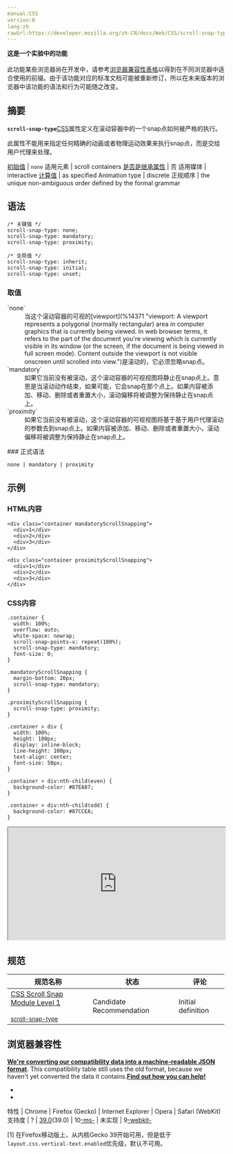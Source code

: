 ```yaml
---
manual:CSS
version:0
lang:zh
rawUrl:https://developer.mozilla.org/zh-CN/docs/Web/CSS/scroll-snap-type
---
```






**这是一个实验中的功能**<br></br>此功能某些浏览器尚在开发中，请参考[浏览器兼容性表格](%31959 "")以得到在不同浏览器中适合使用的前缀。由于该功能对应的标准文档可能被重新修订，所以在未来版本的浏览器中该功能的语法和行为可能随之改变。




## 摘要<a name="摘要"></a>


**`scroll-snap-type`**[CSS](%427 "CSS")属性定义在滚动容器中的一个snap点如何被严格的执行。



此属性不能用来指定任何精确的动画或者物理运动效果来执行snap点，而是交给用户代理来处理。


[初始值](%28302 "") | `none` 
适用元素 | scroll containers 
[是否是继承属性](%28299 "") | 否 
适用媒体 | interactive 
[计算值](%28304 "") | as specified 
Animation type | discrete 
正规顺序 | the unique non-ambiguous order defined by the formal grammar 



## 语法<a name="语法"></a>

```
/* 关键值 */
scroll-snap-type: none;
scroll-snap-type: mandatory;
scroll-snap-type: proximity;

/* 全局值 */
scroll-snap-type: inherit;
scroll-snap-type: initial;
scroll-snap-type: unset;
```

### 取值<a name="取值"></a>
<dl><dt id=''>`none`</dt><dd>当这个滚动容器的可视的[viewport](%14371 "viewport: A viewport represents a polygonal (normally rectangular) area in computer graphics that is currently being viewed. In web browser terms, it refers to the part of the document you're viewing which is currently visible in its window (or the screen, if the document is being viewed in full screen mode). Content outside the viewport is not visible onscreen until scrolled into view.")是滚动的，它必须忽略snap点。</dd><dt id=''>`mandatory`</dt><dd>如果它当前没有被滚动，这个滚动容器的可视视图将静止在snap点上。意思是当滚动动作结束，如果可能，它会snap在那个点上。如果内容被添加、移动、删除或者重置大小，滚动偏移将被调整为保持静止在snap点上。</dd><dt id=''>`proximity`</dt><dd>如果它当前没有被滚动，这个滚动容器的可视视图将基于基于用户代理滚动的参数去到snap点上。如果内容被添加、移动、删除或者重置大小，滚动偏移将被调整为保持静止在snap点上。</dd></dl>
### 正式语法<a name="正式语法"></a>

```
none | mandatory | proximity
```

## 示例<a name="Example"></a>

### HTML内容<a name="HTML内容"></a>

```
<div class="container mandatoryScrollSnapping">
  <div>1</div>
  <div>2</div>
  <div>3</div>
</div>

<div class="container proximityScrollSnapping">
  <div>1</div>
  <div>2</div>
  <div>3</div>
</div>
```

### CSS内容<a name="CSS内容"></a>

```
.container {
  width: 100%;
  overflow: auto;
  white-space: nowrap;
  scroll-snap-points-x: repeat(100%);
  scroll-snap-type: mandatory;
  font-size: 0;
}

.mandatoryScrollSnapping {
  margin-bottom: 20px;
  scroll-snap-type: mandatory;
}

.proximityScrollSnapping {
  scroll-snap-type: proximity;
}

.container > div {
  width: 100%;
  height: 100px;
  display: inline-block;
  line-height: 100px;
  text-align: center;
  font-size: 50px;
}

.container > div:nth-child(even) {
  background-color: #87EA87;
}

.container > div:nth-child(odd) {
  background-color: #87CCEA;
}
```


<iframe src='https://mdn.mozillademos.org/zh-CN/docs/Web/CSS/scroll-snap-type$samples/Example?revision=966405' width='100%' height='260'></iframe>



## 规范<a name="规范"></a>

规范名称 | 状态 | 评论 
 ---  |  ---  |  ---  | 
[CSS Scroll Snap Module Level 1<br></br><small>scroll-snap-type</small>](%31960 "") | Candidate Recommendation | Initial definition 


## 浏览器兼容性<a name="浏览器兼容性"></a>


**[We&#39;re converting our compatibility data into a machine-readable JSON format](%3344 "")**. This compatibility table still uses the old format, because we haven&#39;t yet converted the data it contains.**[Find out how you can help!](%3392 "")**


* 
* 

特性 | Chrome | Firefox (Gecko) | Internet Explorer | Opera | Safari (WebKit) 
支持度 | ? | [39.0](%4316 "Released on 2015-06-30.")(39.0) | 10[-ms-](%3568 "The name of this feature is prefixed with '-ms-' as this browser considers it experimental") | 未实现 | 9[-webkit-](%3568 "The name of this feature is prefixed with '-webkit-' as this browser considers it experimental") 





[1] 在Firefox移动版上，从内核Gecko 39开始可用，但是低于`layout.css.vertical-text.enabled`优先级，默认不可用。





